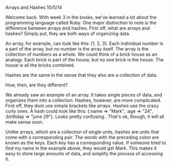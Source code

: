 Arrays and Hashes
10/5/14

Welcome back. With week 3 in the books, we've learned a lot about the programming language called Ruby. One major distinction to note is the difference between arrays and hashes. First off, what are arrays and hashes? Simply put, they are both ways of organizing data. 

An array, for example, can look like this: [1, 2, 3]. Each individual number is a part of the array, but no number is the array itself. The array is the collection of numbers as a whole. We could think of a brick house as an analogy. Each brick is part of the house, but no one brick is the house. The house is all the bricks combined.

Hashes are the same in the sense that they also are a collection of data.

How, then, are they different? 

We already saw an example of an array. It takes single pieces of data, and organizes them into a collection. Hashes, however, are more complicated. First off, they dont use simple brackets like arrays. Hashes use the crazy curly ones. A hash could look like this: {:name => "Mark", :age => "24", :birthday => "june 29"}. Looks pretty confusing.. That's ok, though, it will all make sense soon. 

Unlike arrays, which are a collection of single units, hashes are units that come with a corresponding pair. The words with the preceding colon are known as the keys. Each key has a corresponding value. If someone tried to find my name in the example above, they would get Mark. This makes it easy to store large amounts of data, and simplify the process of accessing it. 